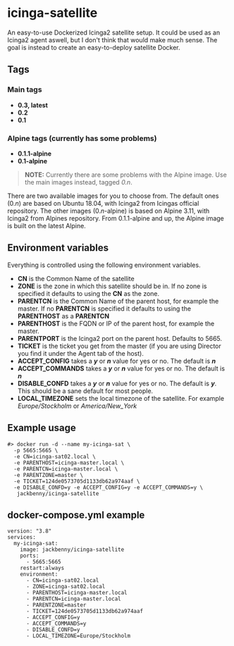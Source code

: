 # icinga-satellite
An easy-to-use Dockerized Icinga2 satellite setup. It could be used as an
Icinga2 agent aswell, but I don't think that would make much sense. The goal
is instead to create an easy-to-deploy satellite Docker.

## Tags

### Main tags
* **0.3, latest**
* **0.2**
* **0.1**

### Alpine tags (currently has some problems)
* **0.1.1-alpine**
* **0.1-alpine**

> **NOTE:** Currently there are some problems with the Alpine image. Use the main images
> instead, tagged *0.n*.

There are two available images for you to choose from. The default ones (0.*n*) are based on
Ubuntu 18.04, with Icinga2 from Icingas official repository. The other images (0.*n*-alpine) is
based on Alpine 3.11, with Icinga2 from Alpines repository. From 0.1.1-alpine and up, the Alpine
image is built on the latest Alpine.

## Environment variables
Everything is controlled using the following environment variables.

* **CN** is the Common Name of the satellite
* **ZONE** is the zone in which this satellite should be in. If no zone is specified
  it defaults to using the **CN** as the zone.
* **PARENTCN** is the Common Name of the parent host, for example the master. If
  no **PARENTCN** is specified it defaults to using the **PARENTHOST** as a
  **PARENTCN**
* **PARENTHOST** is the FQDN or IP of the parent host, for example the master.
* **PARENTPORT** is the Icinga2 port on the parent host. Defaults to 5665.
* **TICKET** is the ticket you get from the master (if you are using Director
  you find it under the Agent tab of the host).
* **ACCEPT_CONFIG** takes a ***y*** or ***n*** value for yes or no. The default is
  ***n***
* **ACCEPT_COMMANDS** takes a ***y*** or ***n*** value for yes or no. The default is
  ***n***
* **DISABLE_CONFD** takes a ***y*** or ***n*** value for yes or no. The default is
  ***y***. This should be a sane default for most people.
* **LOCAL_TIMEZONE** sets the local timezone of the satellite. For example
  *Europe/Stockholm* or *America/New_York*

## Example usage
```
#> docker run -d --name my-icinga-sat \
  -p 5665:5665 \
  -e CN=icinga-sat02.local \
  -e PARENTHOST=icinga-master.local \
  -e PARENTCN=icinga-master.local \
  -e PARENTZONE=master \
  -e TICKET=124de0573705d1133db62a974aaf \
  -e DISABLE_CONFD=y -e ACCEPT_CONFIG=y -e ACCEPT_COMMANDS=y \ 
   jackbenny/icinga-satellite
```

## docker-compose.yml example
```
version: "3.8"
services:
  my-icinga-sat:
    image: jackbenny/icinga-satellite
    ports:
      - 5665:5665
    restart:always
    environment:
      - CN=icinga-sat02.local
      - ZONE=icinga-sat02.local
      - PARENTHOST=icinga-master.local
      - PARENTCN=icinga-master.local
      - PARENTZONE=master
      - TICKET=124de0573705d1133db62a974aaf
      - ACCEPT_CONFIG=y
      - ACCEPT_COMMANDS=y
      - DISABLE_CONFD=y
      - LOCAL_TIMEZONE=Europe/Stockholm
```


